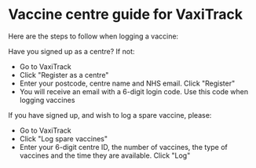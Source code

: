 # Vaccine centre guide for VaxiTrack

Here are the steps to follow when logging a vaccine:

Have you signed up as a centre? If not:

* Go to VaxiTrack
* Click "Register as a centre"
* Enter your postcode, centre name and NHS email. Click "Register"
* You will receive an email with a 6-digit login code. Use this code when logging vaccines

If you have signed up, and wish to log a spare vaccine, please:

* Go to VaxiTrack
* Click "Log spare vaccines"
* Enter your 6-digit centre ID, the number of vaccines, the type of vaccines and the time they are available. Click "Log"
